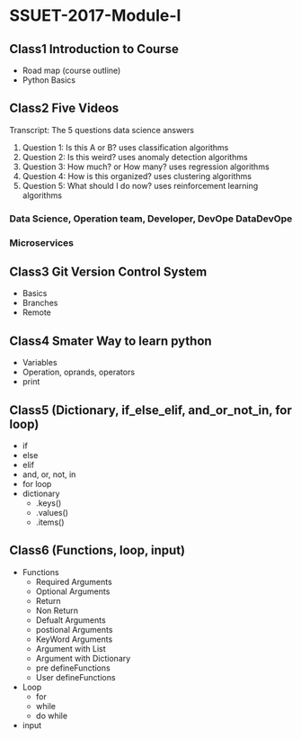 # SSUET-2017-Module-I

## Class1 Introduction to Course
- Road map (course outline)
- Python Basics
## Class2 Five Videos
Transcript: The 5 questions data science answers
1. Question 1: Is this A or B? uses classification algorithms
2. Question 2: Is this weird? uses anomaly detection algorithms
3. Question 3: How much? or How many? uses regression algorithms
4. Question 4: How is this organized? uses clustering algorithms
5. Question 5: What should I do now? uses reinforcement learning algorithms
### Data Science, Operation team, Developer, DevOpe DataDevOpe
### Microservices
## Class3 Git Version Control System
- Basics
- Branches
- Remote
## Class4 Smater Way to learn python
- Variables
- Operation, oprands, operators
- print
## Class5 (Dictionary, if_else_elif, and_or_not_in, for loop)
- if
- else
- elif
- and, or, not, in
- for loop
- dictionary
	- .keys()
	- .values()
	- .items()
## Class6 (Functions, loop, input)
- Functions
    - Required Arguments
    - Optional Arguments
    - Return
    - Non Return
    - Defualt Arguments
    - postional Arguments
    - KeyWord Arguments
    - Argument with List
    - Argument with Dictionary 
    - pre defineFunctions
    - User defineFunctions
- Loop
    - for
    - while
    - do while
- input